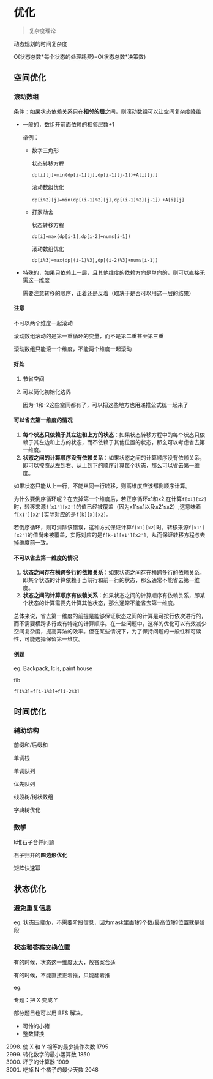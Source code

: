 # 优化

> 复杂度理论

动态规划的时间复杂度

O(状态总数\*每个状态的处理耗费)=O(状态总数\*决策数)

## 空间优化

### 滚动数组

条件：如果状态依赖关系只在**相邻的层**之间，则滚动数组可以让空间复杂度降维

- 一般的，数组开前面依赖的相邻层数+1

   举例：

   - 数字三角形

       状态转移方程

       `dp[i][j]=min(dp[i-1][j],dp[i-1][j-1])+A[i][j]]`

       滚动数组优化

       `dp[i%2][j]=min(dp[(i-1)%2][j],dp[(i-1)%2][j-1]）+A[i][j]`
       
   - 打家劫舍

       状态转移方程

       `dp[i]=max(dp[i-1],dp[i-2]+nums[i-1])`

       滚动数组优化

       `dp[i%3]=max(dp[(i-1)%3],dp[(i-2)%3]+nums[i-1])`

- 特殊的，如果只依赖上一层，且其他维度的依赖方向是单向的，则可以直接无需这一维度

   需要注意转移的顺序，正着还是反着（取决于是否可以用这一层的结果）

#### 注意

不可以两个维度一起滚动

滚动数组滚动的是第一重循环的变量，而不是第二重甚至第三重

滚动数组只能滚一个维度，不能两个维度一起滚动

#### 好处

1. 节省空间

2. 可以简化初始化边界

   因为-1和-2这些空间都有了，可以把这些地方也用递推公式统一起来了

#### 可以省去第一维度的情况

1. **每个状态只依赖于其左边和上方的状态**：如果状态转移方程中的每个状态只依赖于其左边和上方的状态，而不依赖于其他位置的状态，那么可以考虑省去第一维度。
2. **状态之间的计算顺序没有依赖关系**：如果状态之间的计算顺序没有依赖关系，即可以按照从左到右、从上到下的顺序计算每个状态，那么可以省去第一维度。

如果状态只能从上一行，不能从同一行转移，则高维度应该都倒顺序计算。

为什么要倒序循环呢？在去掉第一个维度后，若正序循环x1和x2,在计算`f[x1][x2]`时，转移来源`f[x1'][x2']`的值已经被覆盖（因为x1'≤x1以及x2'≤x2）,这意味着`f[x1'][x2']`实际对应的是`f[k][x][x2]`。

若倒序循环，则可消除该错误，这种方式保证计算`f[x1][x2]`时，转移来源`f[x1'][x2']`的值尚未被覆盖，实际对应的是`f[k-1][x1'][x2']`，从而保证转移方程与去掉维度前一致。

#### 不可以省去第一维度的情况

1. **状态之间存在横跨多行的依赖关系**：如果状态之间存在横跨多行的依赖关系，即某个状态的计算依赖于当前行和前一行的状态，那么通常不能省去第一维度。
2. **状态之间的计算顺序有依赖关系**：如果状态之间的计算顺序有依赖关系，即某个状态的计算需要先计算其他状态，那么通常不能省去第一维度。

总体来说，省去第一维度的前提是能够保证状态之间的计算是可按行依次进行的，而不需要横跨多行或有特定的计算顺序。在一些问题中，这样的优化可以有效减少空间复杂度，提高算法的效率。但在某些情况下，为了保持问题的一般性和可读性，可能选择保留第一维度。

#### 例题

eg. Backpack, lcis, paint house

fib

`f[i%3]=f[i-1%3]+f[i-2%3]`

## 时间优化

### 辅助结构

前缀和/后缀和

单调栈

单调队列

优先队列

线段树/树状数组

字典树优化

### 数学

k堆石子合并问题

石子归并的**四边形优化**

矩阵快速幂

## 状态优化

### 避免重复信息

eg. 状态压缩dp，不需要阶段信息，因为mask里面1的个数/最高位1的位置就是阶段

### 状态和答案交换位置

有的时候，状态这一维度太大，放答案合适

有的时候，不能直接正着推，只能翻着推

eg.

专题：把 X 变成 Y

部分题目也可以用 BFS 解决。

- 可怜的小猪
- 整数替换
2998. 使 X 和 Y 相等的最少操作次数 1795
2059. 转化数字的最小运算数 1850
991. 坏了的计算器 1909
1553. 吃掉 N 个橘子的最少天数 2048

